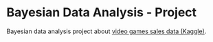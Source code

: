 # Bayesian Data Analysis - Project
Bayesian data analysis project about [video games sales data (Kaggle)](https://www.kaggle.com/sidtwr/videogames-sales-dataset).
